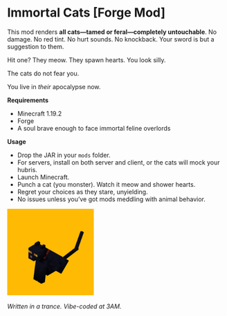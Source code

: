 # Immortal Cats [Forge Mod]

This mod renders **all cats—tamed or feral—completely untouchable**. No damage. No red tint. No hurt sounds. No knockback. Your sword is but a suggestion to them.

Hit one? They meow. They spawn hearts. You look silly.

The cats do not fear you.

You live in _their_ apocalypse now.

**Requirements**  
- Minecraft 1.19.2  
- Forge 
- A soul brave enough to face immortal feline overlords  

**Usage**  
- Drop the JAR in your `mods` folder.  
- For servers, install on both server and client, or the cats will mock your hubris.  
- Launch Minecraft.  
- Punch a cat (you monster). Watch it meow and shower hearts.  
- Regret your choices as they stare, unyielding.  
- No issues unless you’ve got mods meddling with animal behavior.

<img src="cat-click.gif" alt="cat click" width="200"/>

_Written in a trance. Vibe-coded at 3AM._
